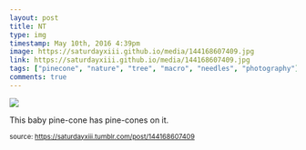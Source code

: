 ```yaml
---
layout: post
title: NT
type: img
timestamp: May 10th, 2016 4:39pm
image: https://saturdayxiii.github.io/media/144168607409.jpg
link: https://saturdayxiii.github.io/media/144168607409.jpg
tags: ["pinecone", "nature", "tree", "macro", "needles", "photography"]
comments: true
---
```

<img src="https://saturdayxiii.github.io/media/144168607409.jpg"/>

This baby pine-cone has pine-cones on it.
<br/>
 
  
<small>source: https://saturdayxiii.tumblr.com/post/144168607409</small>